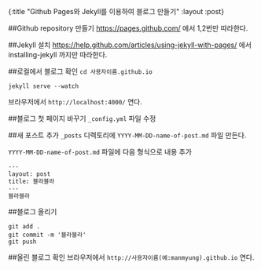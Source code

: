 {:title "Github Pages와 Jekyll를 이용하여 블로그 만들기"
 :layout :post}

##Github repository 만들기
https://pages.github.com/ 에서 1,2번만 따라한다.

##Jekyll 설치
https://help.github.com/articles/using-jekyll-with-pages/ 에서 installing-jekyll 까지만 따라한다.

##로컬에서 블로그 확인
`cd 사용자이름.github.io`

`jekyll serve --watch`

브라우저에서 `http://localhost:4000/` 연다.

##블로그 첫 페이지 바꾸기
`_config.yml` 파일 수정

##새 포스트 추가
`_posts` 디렉토리에 `YYYY-MM-DD-name-of-post.md` 파일 만든다.

`YYYY-MM-DD-name-of-post.md` 파일에 다음 형식으로 내용 추가

```txt
---
layout: post
title: 블라블라
---
블라블라
```
##블로그 올리기
```
git add .
git commit -m '블라블라'
git push
```

##올린 블로그 확인
브라우저에서 `http://사용자이름(예:manmyung).github.io` 연다.
